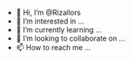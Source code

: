 - 👋 Hi, I’m @Rizallors
- 👀 I’m interested in ...
- 🌱 I’m currently learning ...
- 💞️ I’m looking to collaborate on ...
- 📫 How to reach me ...

<!---
Rizallors/Rizallors is a ✨ special ✨ repository because its `README.md` (this file) appears on your GitHub profile.
You can click the Preview link to take a look at your changes.
--->
